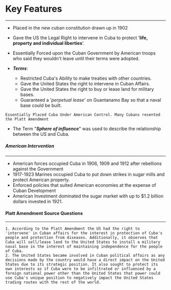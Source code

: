 # Key Features 
---
- Placed in the new cuban constitution drawn up in 1902
- Gave the US the Legal Right to intervene in Cuba to protect '**life, property and individual liberties**'. 
- Essentially Forced upon the Cuban Government by American troops who said they wouldn't leave until their terms were adopted. 

- ***Terms***:
	- Restricted Cuba's Ability to make treaties with other countries. 
	- Gave the United States the right to intervene in Cuban Affairs. 
	- Gave the United States the right to buy or lease land for military bases. 
	- Guaranteed a '*perpetual lease*' on Guantanamo Bay so that a naval base could be built. 


``` 
Essentially Placed Cuba Under American Control. Many Cubans resented the Platt Amendment 
```

- The Term "***Sphere of influence***" was used to describe the relationship between the US and Cuba. 

##### American Intervention
---
- American forces occupied Cuba in 1906, 1909 and 1912 after rebellions against the Government 
- 1917-1923 Marines occupied Cuba to put down strikes in sugar mills and protect American property. 
- Enforced policies that suited American economies at the expense of Cuban Development 
- American Investment dominated the sugar market with up to $1.2 billion dollars invested in 1921. 








#### Platt Amendment Source Questions
---
	1. According to the Platt Amendment the US had the right to 'intervene' in Cuban affairs for the interest in protection of Cuba's people and protection from diseases. Additionally, it observes that Cuba will sell/lease land to the United States to install a military naval base in the interest of maintaining independence for the people of Cuba. 
	2. The United States became involved in Cuban political affairs as any decisions made by the country would have a direct impact on the United States due to its strategic position. It also sought to protect its own interests as if Cuba were to be infiltrated or influenced by a foreign national power other than the United States that power could use Cuba's unique position to negatively impact the United States trading routes with the rest of the world. 